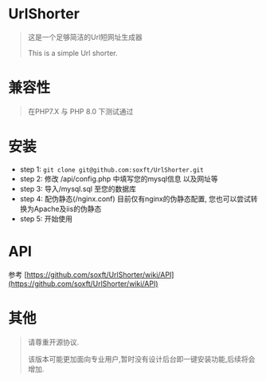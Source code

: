# UrlShorter
>这是一个足够简洁的Url短网址生成器 
>
> This is a simple Url shorter.

# 兼容性

> 在PHP7.X 与 PHP 8.0 下测试通过

# 安装

- step 1: `git clone git@github.com:soxft/UrlShorter.git`
- step 2: 修改 /api/config.php 中填写您的mysql信息 以及网址等
- step 3: 导入/mysql.sql 至您的数据库
- step 4: 配伪静态(/nginx.conf) 目前仅有nginx的伪静态配置, 您也可以尝试转换为Apache及iis的伪静态
- step 5: 开始使用

# API

参考 [https://github.com/soxft/UrlShorter/wiki/API](https://github.com/soxft/UrlShorter/wiki/API)

# 其他
> 请尊重开源协议.
>
> 该版本可能更加面向专业用户,暂时没有设计后台即一键安装功能,后续将会增加.
